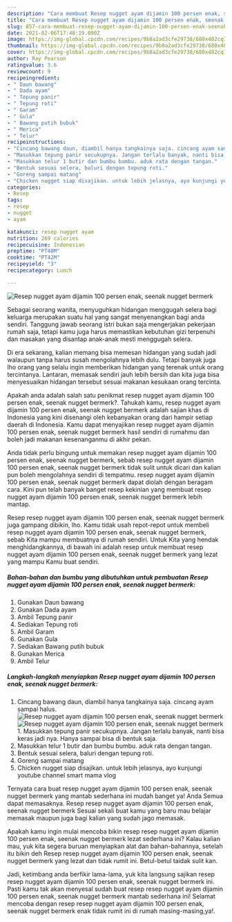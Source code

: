 ```yaml
---
description: "Cara membuat Resep nugget ayam dijamin 100 persen enak, seenak nugget bermerk Sederhana dan Mudah Dibuat"
title: "Cara membuat Resep nugget ayam dijamin 100 persen enak, seenak nugget bermerk Sederhana dan Mudah Dibuat"
slug: 857-cara-membuat-resep-nugget-ayam-dijamin-100-persen-enak-seenak-nugget-bermerk-sederhana-dan-mudah-dibuat
date: 2021-02-06T17:48:19.090Z
image: https://img-global.cpcdn.com/recipes/9b8a2ad3cfe29738/680x482cq70/resep-nugget-ayam-dijamin-100-persen-enak-seenak-nugget-bermerk-foto-resep-utama.jpg
thumbnail: https://img-global.cpcdn.com/recipes/9b8a2ad3cfe29738/680x482cq70/resep-nugget-ayam-dijamin-100-persen-enak-seenak-nugget-bermerk-foto-resep-utama.jpg
cover: https://img-global.cpcdn.com/recipes/9b8a2ad3cfe29738/680x482cq70/resep-nugget-ayam-dijamin-100-persen-enak-seenak-nugget-bermerk-foto-resep-utama.jpg
author: Ray Pearson
ratingvalue: 3.6
reviewcount: 9
recipeingredient:
- " Daun bawang"
- " Dada ayam"
- " Tepung panir"
- " Tepung roti"
- " Garam"
- " Gula"
- " Bawang putih bubuk"
- " Merica"
- " Telur"
recipeinstructions:
- "Cincang bawang daun, diambil hanya tangkainya saja. cincang ayam sampai halus."
- "Masukkan tepung panir secukupnya. Jangan terlalu banyak, nanti bisa keras jadi nya. Hanya sampai bisa di bentuk saja."
- "Masukkan telur 1 butir dan bumbu bumbu. aduk rata dengan tangan."
- "Bentuk sesuai selera, baluri dengan tepung roti."
- "Goreng sampai matang"
- "Chicken nugget siap disajikan. untuk lebih jelasnya, ayo kunjungi youtube channel smart mama vlog"
categories:
- Resep
tags:
- resep
- nugget
- ayam

katakunci: resep nugget ayam 
nutrition: 269 calories
recipecuisine: Indonesian
preptime: "PT40M"
cooktime: "PT42M"
recipeyield: "3"
recipecategory: Lunch

---
```



![Resep nugget ayam dijamin 100 persen enak, seenak nugget bermerk](https://img-global.cpcdn.com/recipes/9b8a2ad3cfe29738/680x482cq70/resep-nugget-ayam-dijamin-100-persen-enak-seenak-nugget-bermerk-foto-resep-utama.jpg)

Sebagai seorang wanita, menyuguhkan hidangan menggugah selera bagi keluarga merupakan suatu hal yang sangat menyenangkan bagi anda sendiri. Tanggung jawab seorang istri bukan saja mengerjakan pekerjaan rumah saja, tetapi kamu juga harus memastikan kebutuhan gizi terpenuhi dan masakan yang disantap anak-anak mesti menggugah selera.

Di era  sekarang, kalian memang bisa memesan hidangan yang sudah jadi walaupun tanpa harus susah mengolahnya lebih dulu. Tetapi banyak juga lho orang yang selalu ingin memberikan hidangan yang terenak untuk orang tercintanya. Lantaran, memasak sendiri jauh lebih bersih dan kita juga bisa menyesuaikan hidangan tersebut sesuai makanan kesukaan orang tercinta. 



Apakah anda adalah salah satu penikmat resep nugget ayam dijamin 100 persen enak, seenak nugget bermerk?. Tahukah kamu, resep nugget ayam dijamin 100 persen enak, seenak nugget bermerk adalah sajian khas di Indonesia yang kini disenangi oleh kebanyakan orang dari hampir setiap daerah di Indonesia. Kamu dapat menyajikan resep nugget ayam dijamin 100 persen enak, seenak nugget bermerk hasil sendiri di rumahmu dan boleh jadi makanan kesenanganmu di akhir pekan.

Anda tidak perlu bingung untuk memakan resep nugget ayam dijamin 100 persen enak, seenak nugget bermerk, sebab resep nugget ayam dijamin 100 persen enak, seenak nugget bermerk tidak sulit untuk dicari dan kalian pun boleh mengolahnya sendiri di tempatmu. resep nugget ayam dijamin 100 persen enak, seenak nugget bermerk dapat diolah dengan beragam cara. Kini pun telah banyak banget resep kekinian yang membuat resep nugget ayam dijamin 100 persen enak, seenak nugget bermerk lebih mantap.

Resep resep nugget ayam dijamin 100 persen enak, seenak nugget bermerk juga gampang dibikin, lho. Kamu tidak usah repot-repot untuk membeli resep nugget ayam dijamin 100 persen enak, seenak nugget bermerk, sebab Kita mampu membuatnya di rumah sendiri. Untuk Kita yang hendak menghidangkannya, di bawah ini adalah resep untuk membuat resep nugget ayam dijamin 100 persen enak, seenak nugget bermerk yang lezat yang mampu Kamu buat sendiri.

<!--inarticleads1-->

##### Bahan-bahan dan bumbu yang dibutuhkan untuk pembuatan Resep nugget ayam dijamin 100 persen enak, seenak nugget bermerk:

1. Gunakan  Daun bawang
1. Gunakan  Dada ayam
1. Ambil  Tepung panir
1. Sediakan  Tepung roti
1. Ambil  Garam
1. Gunakan  Gula
1. Sediakan  Bawang putih bubuk
1. Gunakan  Merica
1. Ambil  Telur




<!--inarticleads2-->

##### Langkah-langkah menyiapkan Resep nugget ayam dijamin 100 persen enak, seenak nugget bermerk:

1. Cincang bawang daun, diambil hanya tangkainya saja. cincang ayam sampai halus.
<img src="https://img-global.cpcdn.com/steps/f6f5b0557b9811b1/160x128cq70/resep-nugget-ayam-dijamin-100-persen-enak-seenak-nugget-bermerk-langkah-memasak-1-foto.jpg" alt="Resep nugget ayam dijamin 100 persen enak, seenak nugget bermerk"><img src="https://img-global.cpcdn.com/steps/2a8f9fab07f087a4/160x128cq70/resep-nugget-ayam-dijamin-100-persen-enak-seenak-nugget-bermerk-langkah-memasak-1-foto.jpg" alt="Resep nugget ayam dijamin 100 persen enak, seenak nugget bermerk">1. Masukkan tepung panir secukupnya. Jangan terlalu banyak, nanti bisa keras jadi nya. Hanya sampai bisa di bentuk saja.
1. Masukkan telur 1 butir dan bumbu bumbu. aduk rata dengan tangan.
1. Bentuk sesuai selera, baluri dengan tepung roti.
1. Goreng sampai matang
1. Chicken nugget siap disajikan. untuk lebih jelasnya, ayo kunjungi youtube channel smart mama vlog




Ternyata cara buat resep nugget ayam dijamin 100 persen enak, seenak nugget bermerk yang mantab sederhana ini mudah banget ya! Anda Semua dapat memasaknya. Resep resep nugget ayam dijamin 100 persen enak, seenak nugget bermerk Sesuai sekali buat kamu yang baru mau belajar memasak maupun juga bagi kalian yang sudah jago memasak.

Apakah kamu ingin mulai mencoba bikin resep resep nugget ayam dijamin 100 persen enak, seenak nugget bermerk lezat sederhana ini? Kalau kalian mau, yuk kita segera buruan menyiapkan alat dan bahan-bahannya, setelah itu bikin deh Resep resep nugget ayam dijamin 100 persen enak, seenak nugget bermerk yang lezat dan tidak rumit ini. Betul-betul taidak sulit kan. 

Jadi, ketimbang anda berfikir lama-lama, yuk kita langsung sajikan resep resep nugget ayam dijamin 100 persen enak, seenak nugget bermerk ini. Pasti kamu tak akan menyesal sudah buat resep resep nugget ayam dijamin 100 persen enak, seenak nugget bermerk mantab sederhana ini! Selamat mencoba dengan resep resep nugget ayam dijamin 100 persen enak, seenak nugget bermerk enak tidak rumit ini di rumah masing-masing,ya!.

